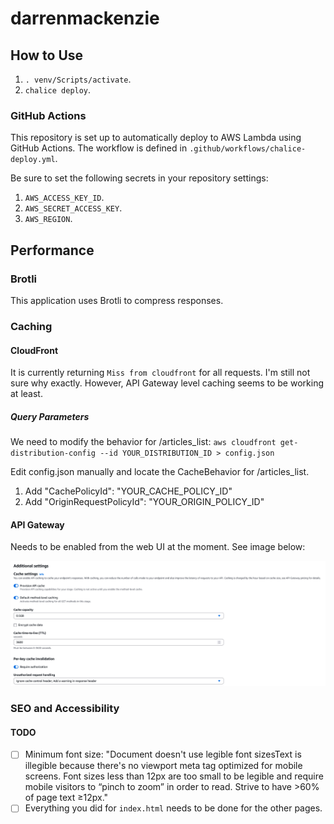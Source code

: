 # darrenmackenzie

## How to Use

1. `. venv/Scripts/activate`.
2. `chalice deploy`.

### GitHub Actions

This repository is set up to automatically deploy to AWS Lambda using GitHub Actions. The workflow is defined in `.github/workflows/chalice-deploy.yml`.

Be sure to set the following secrets in your repository settings:
1. `AWS_ACCESS_KEY_ID`.
2. `AWS_SECRET_ACCESS_KEY`.
3. `AWS_REGION`.

## Performance

### Brotli

This application uses Brotli to compress responses.

### Caching

#### CloudFront

It is currently returning `Miss from cloudfront` for all requests. I'm still not sure why exactly. However, API Gateway level caching seems to be working at least.

##### Query Parameters

We need to modify the behavior for /articles_list: `aws cloudfront get-distribution-config --id YOUR_DISTRIBUTION_ID > config.json`

Edit config.json manually and locate the CacheBehavior for /articles_list.
1. Add "CachePolicyId": "YOUR_CACHE_POLICY_ID"
2. Add "OriginRequestPolicyId": "YOUR_ORIGIN_POLICY_ID"

#### API Gateway

Needs to be enabled from the web UI at the moment. See image below:

![API Gateway Cache](APIGatewayCaching.png)

### SEO and Accessibility

#### TODO

- [ ] Minimum font size: "Document doesn't use legible font sizesText is illegible because there's no viewport meta tag optimized for mobile screens. Font sizes less than 12px are too small to be legible and require mobile visitors to “pinch to zoom” in order to read. Strive to have >60% of page text ≥12px."
- [ ] Everything you did for `index.html` needs to be done for the other pages.

